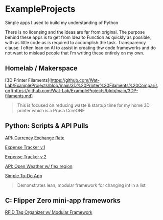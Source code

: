 # ExampleProjects
Simple apps I used to build my understanding of Python

There is no licensing and the ideas are far from original.
The purpose behind these apps is to get from Idea to Function as quickly as possible, with as little code as is required to accomplish the task.
Transparency clause: I often lean on AI to assist in creating thw code frameworks and do not want to mislead people that I'm writing these entirely on my own.

## Homelab / Makerspace
[3D Printer Filaments](https://github.com/Wat-Lab/ExampleProjects/blob/main/3D%20Printer%20Filaments%20Comparison](https://github.com/Wat-Lab/ExampleProjects/blob/main/3DP-filaments.md)
> This is focused on reducing waste & startup time for my home 3D printer which is a Prusa CoreONE

## Python: Scripts & API Pulls
[API: Currency Exchange Rate](https://github.com/Wat-Lab/ExampleProjects/blob/main/ExchangeRateAPIPull.py)

[Expense Tracker v.1](https://github.com/Wat-Lab/ExampleProjects/blob/main/ExpenseTracker.py)

[Expense Tracker v.2](https://github.com/Wat-Lab/ExampleProjects/blob/main/ExpenseTrackerMorePythonic.py)

[API: Open Weather w/ flex region](https://github.com/Wat-Lab/ExampleProjects/blob/main/OpenWeatherAPI.py)

[Simple To-Do App](https://github.com/Wat-Lab/ExampleProjects/blob/main/SimpleToDoApp.py)
> Demonstrates lean, modular framework for changing int in a list

## C: Flipper Zero mini-app frameworks
[RFID Tag Organizer w/ Modular Framework](https://github.com/Wat-Lab/ExampleProjects/blob/main/RFID_Tag_Organizer.c)


